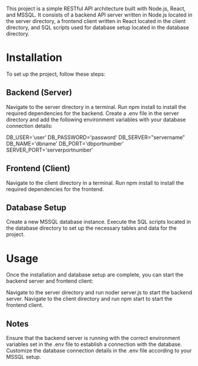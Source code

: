 This project is a simple RESTful API architecture built with Node.js, React, and MSSQL. It consists of a backend API server written in Node.js located in the server directory, a frontend client written in React located in the client directory, and SQL scripts used for database setup located in the database directory.

# **Installation**

To set up the project, follow these steps:

## **Backend (Server)**

Navigate to the server directory in a terminal.
Run npm install to install the required dependencies for the backend.
Create a .env file in the server directory and add the following environment variables with your database connection details:

DB_USER='user'
DB_PASSWORD='password'
DB_SERVER="servername"
DB_NAME='dbname'
DB_PORT='dbportnumber'
SERVER_PORT='serverportnumber'

## **Frontend (Client)**

Navigate to the client directory in a terminal.
Run npm install to install the required dependencies for the frontend.

## **Database Setup**
Create a new MSSQL database instance.
Execute the SQL scripts located in the database directory to set up the necessary tables and data for the project.

# **Usage**

Once the installation and database setup are complete, you can start the backend server and frontend client:

Navigate to the server directory and run noder server.js to start the backend server.
Navigate to the client directory and run npm start to start the frontend client.

## **Notes**

Ensure that the backend server is running with the correct environment variables set in the .env file to establish a connection with the database.
Customize the database connection details in the .env file according to your MSSQL setup.
